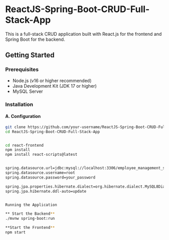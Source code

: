 # ReactJS-Spring-Boot-CRUD-Full-Stack-App

This is a full-stack CRUD application built with React.js for the frontend and Spring Boot for the backend.

## Getting Started

### Prerequisites

- Node.js (v16 or higher recommended)
- Java Development Kit (JDK 17 or higher)
- MySQL Server

### Installation

#### A. Configuration

```bash
git clone https://github.com/your-username/ReactJS-Spring-Boot-CRUD-Full-Stack-App.git
cd ReactJS-Spring-Boot-CRUD-Full-Stack-App


cd react-frontend
npm install
npm install react-scripts@latest


spring.datasource.url=jdbc:mysql://localhost:3306/employee_management_system?useSSL=false&allowPublicKeyRetrieval=true
spring.datasource.username=root
spring.datasource.password=your_password

spring.jpa.properties.hibernate.dialect=org.hibernate.dialect.MySQL8Dialect
spring.jpa.hibernate.ddl-auto=update


Running the Application

** Start the Backend**
./mvnw spring-boot:run

**Start the Frontend**
npm start


